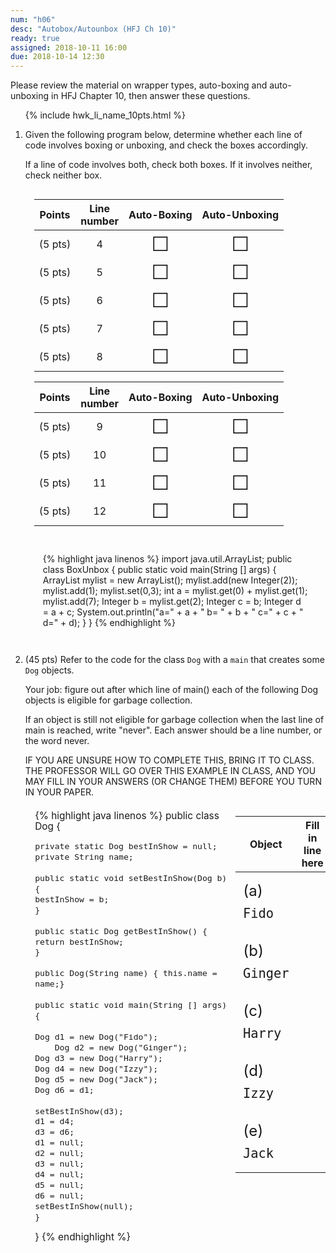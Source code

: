 ```yaml
---
num: "h06"
desc: "Autobox/Autounbox (HFJ Ch 10)"
ready: true
assigned: 2018-10-11 16:00
due: 2018-10-14 12:30
---
```



Please review the material on wrapper types, auto-boxing and auto-unboxing in <span data-hfj="10">HFJ Chapter 10</span>, 
then answer these questions.

<ol>

{% include hwk_li_name_10pts.html %}


<li style="clear:left;" class="page-break-before" markdown="1"> Given the following program below,
determine whether each line of code involves boxing or unboxing, and check the boxes accordingly.

If a line of
code involves both, check both boxes.  If it involves neither, check
neither box.

<style>

div.box-unbox {
 margin-left: 1em;
  margin-right: 1em;
}
div.box-unbox table * td  {
  text-align:center;
}

div.box-unbox table * td span {
  text-align:center;
  font-size: 200%;
  padding: 4px 0px 4px 0px;
  
}

</style>
<div class="box-unbox" style="float:left;">

| Points | Line<br>number |  Auto-Boxing | Auto-Unboxing |
|--------|-------------|---------------|--------------|
| (5 pts) | 4 |   <span>&#x2610;</span>   |  <span>&#x2610;</span>     |
| (5 pts) | 5 |   <span>&#x2610;</span>   |  <span>&#x2610;</span>     |
| (5 pts) | 6 |   <span>&#x2610;</span>   |  <span>&#x2610;</span>     |
| (5 pts) | 7 |   <span>&#x2610;</span>   |  <span>&#x2610;</span>     |
| (5 pts) | 8 |   <span>&#x2610;</span>   |  <span>&#x2610;</span>     	|


</div>

<div class="box-unbox">

| Points | Line<br>number |  Auto-Boxing | Auto-Unboxing |
|--------|-------------|---------------|--------------|
| (5 pts) | 9 |   <span>&#x2610;</span>   |  <span>&#x2610;</span>     |
| (5 pts) | 10 |   <span>&#x2610;</span>   |  <span>&#x2610;</span>     |
| (5 pts) | 11 |   <span>&#x2610;</span>   |  <span>&#x2610;</span>     |
| (5 pts) | 12 |   <span>&#x2610;</span>   |  <span>&#x2610;</span>     |


</div>

<div style="margin: 1em; clear:both; padding:1em;">

{% highlight java linenos %}
import java.util.ArrayList;
public class BoxUnbox {
    public static void main(String [] args) {
	ArrayList<Integer> mylist = new ArrayList<Integer>();
	mylist.add(new Integer(2));
	mylist.add(1);
	mylist.set(0,3);
	int a = mylist.get(0) + mylist.get(1);
	mylist.add(7);
	Integer b = mylist.get(2);
	Integer c = b;
	Integer d = a + c;
	System.out.println("a=" + a + " b= " + b + " c=" + c + " d=" + d);
    }
}
{% endhighlight %}

<div class="page-break-before">
</div>

</div>

</li>

<li class="page-break-before" markdown="1" style="margin-bottom:1em;" >


<style>
 div.dog { font-size: 110%;
   line-height: 110%;
    margin: 0.5em;
    padding: 0.5em;
     width: 65%;

 }

div.dog * td  {
  padding-left:5px; padding-right: 5px;
  }
 div.fill-in-blanks-smaller {
   width: 30%;
   float: right;
 }

 .fill-in-blanks-smaller table {

  }
 .fill-in-blanks-smaller table * td {
   margin: 0.5em 0.5em 0.5em 0.5em;
   padding: 0.5em 0.5em 0.5em 0.5em;
   font-size: 150%;
   line-height: 150%;
 }

</style>


(45 pts) Refer to the code for the class `Dog` with a `main`
that creates some `Dog` objects.

Your job: figure out after which line of main() each of the following Dog
objects is eligible for garbage collection.

If an object is still not eligible for garbage collection when the
last line of main is reached, write "never".  Each answer should be a
line number, or the word never.

IF YOU ARE UNSURE HOW TO COMPLETE THIS, BRING IT TO CLASS.   THE PROFESSOR WILL GO OVER THIS EXAMPLE IN CLASS, AND YOU MAY FILL IN YOUR ANSWERS (OR CHANGE THEM) BEFORE YOU TURN IN YOUR PAPER.

<div style="clear:right;">
</div>

<div class="fill-in-blanks-smaller" markdown="1">

| Object         | Fill in line  here |
|----------------|--------------------|
| (a) `Fido`     |                    |
| (b) `Ginger`   |                    |
| (c) `Harry`    |                    |
| (d) `Izzy`     |                    |
| (e) `Jack`     |                    |        

</div>


<div class="dog" markdown="1">
{% highlight java linenos %}
public class Dog {
    
    private static Dog bestInShow = null;
    private String name;
    
    public static void setBestInShow(Dog b) {
	bestInShow = b;
    }
    
    public static Dog getBestInShow() {
	return bestInShow;
    }
    
    public Dog(String name) { this.name = name;}
    
    public static void main(String [] args) {
	
	Dog d1 = new Dog("Fido");
    	Dog d2 = new Dog("Ginger");
	Dog d3 = new Dog("Harry");
	Dog d4 = new Dog("Izzy");
	Dog d5 = new Dog("Jack");
	Dog d6 = d1;
	
	setBestInShow(d3);   
	d1 = d4;             
	d3 = d6;             
	d1 = null;           
	d2 = null;           
	d3 = null;           
	d4 = null;           
	d5 = null;           
	d6 = null;           
	setBestInShow(null);
    }
}
{% endhighlight %}

</div><!-- dog -->


</li>


